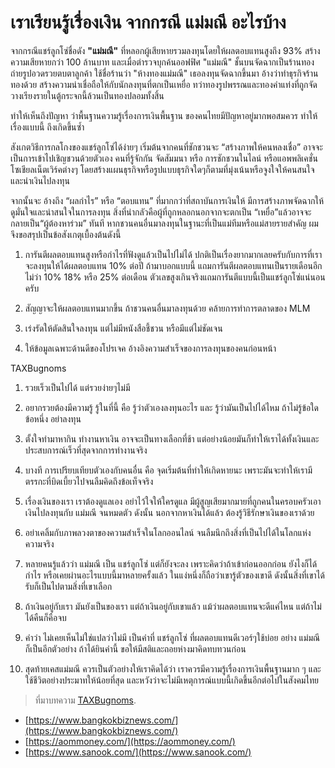 
เราเรียนรู้เรื่องเงิน จากกรณี แม่มณี อะไรบ้าง
===

จากกรณีแชร์ลูกโซ่ชื่อดัง **"แม่มณี"** ที่หลอกผู้เสียหายรวมลงทุนโดยให้ผลตอบแทนสูงถึง 93% สร้างความเสียหายกว่า 100 ล้านบาท และเมื่อตำรวจบุกค้นออฟฟิศ "แม่มณี" ชั้นบนจัดฉากเป็นร้านทอง ถ่ายรูปอวดรวยตบตาลูกค้า ใช้ชื่อร้านว่า "ห้างทองแม่มณี" เธอลงทุนจัดฉากขึ้นมา อ้างว่าทำธุรกิจร้านทองด้วย สร้างความน่าเชื่อถือให้กับนักลงทุนที่ตกเป็นเหยื่อ ทว่าทองรูปพรรณและทองคำแท่งที่ถูกจัดวางเรียงรายในตู้กระจกนี้ล้วนเป็นทองปลอมทั้งสิ้น

ทำให้เห็นถึงปัญหา ว่าพื้นฐานความรู้เรื่องการเงินพื้นฐาน ของคนไทยมีปัญหาอยู่มากพอสมควร ทำให้เรื่องแบบนี้ ถึงเกิดขึ้นซ้ำ

สังเกตวิธีการกลโกงของแชร์ลูกโซ่ได้ง่ายๆ  เริ่มต้นจากคนที่ชักชวนจะ “สร้างภาพให้คนหลงเชื่อ” อาจจะเป็นการเข้าไปเชิญชวนด้วยตัวเอง คนที่รู้จักกัน จัดสัมมนา หรือ การชักชวนในไลน์ หรือแอพพลิเคชั่น โซเชียลเน็ตเวิร์คต่างๆ โดยสร้างแผนธุรกิจหรือรูปแบบธุรกิจใดๆก็ตามที่มุ่งเน้นหรือจูงใจให้คนสนใจและนำเงินไปลงทุน

จากนั้นจะ อ้างถึง “ผลกำไร” หรือ “ตอบแทน” ที่มากกว่าที่สถาบันการเงินให้  มีการสร้างภาพจัดฉากให้ดูมั่นใจและน่าสนใจในการลงทุน  สิ่งที่น่ากลัวคือผู้ที่ถูกหลอกนอกจากจะตกเป็น “เหยื่อ”แล้วอาจจะกลายเป็น“ผู้ต้องหาร่วม” ทันที หากชวนคนอื่นมาลงทุนในฐานะที่เป็นแม่ทีมหรือแม่สายรายสำคัญ ผมจึงขอสรุปเป็นข้อสังเกตุเบื้องต้นดังนี้

1. การันตีผลตอบแทนสูงหรือกำไรที่ฟังดูแล้วเป็นไปไม่ได้ ปกติเป็นเรื่องยากมากเลยครับกับการที่เราจะลงทุนให้ได้ผลตอบแทน 10% ต่อปี ถ้ามาบอกแบบนี้ แถมการันตีผลตอบแทนเป็นรายเดือนอีก ไม่ว่า 10% 18% หรือ 25% ต่อเดือน ตัวเลขสูงเกินจริงแถมการันตีแบบนี้เป็นแชร์ลูกโซ่แน่นอนครับ 

2. สัญญาจะให้ผลตอบแทนมากขึ้น ถ้าชวนคนอื่นมาลงทุนด้วย คล้ายการทำการตลาดของ MLM

3. เร่งรัดให้ตัดสินใจลงทุน แต่ไม่มีหนังสือชี้ชวน หรือมีแต่ไม่ชัดเจน 

4. ให้ข้อมูลเฉพาะด้านดีของโปรเจค อ้างอิงความสำเร็จของการลงทุนของคนก่อนหน้า 



TAXBugnoms

1. รวยเร็วเป็นไปได้ แต่รวยง่ายๆไม่มี 

2. อยากรวยต้องมีความรู้ รู้ในที่นี้ คือ รู้ว่าตัวเองลงทุนอะไร และ รู้ว่ามันเป็นไปได้ไหม ถ้าไม่รู้ข้อใดข้อหนึ่ง อย่าลงทุน

3. ตั้งใจทำมาหากิน ทำงานหาเงิน อาจจะเป็นทางเลือกที่ช้า แต่อย่างน้อยมันก็ทำให้เราได้ทั้งเงินและประสบการณ์เร็วที่สุดจากการทำงานจริง

4. บางที การเปรียบเทียบตัวเองกับคนอื่น คือ จุดเริ่มต้นที่ทำให้เกิดหายนะ เพราะมันจะทำให้เรามีตรรกะที่บิดเบี้ยวไปจนลืมคิดถึงข้อเท็จจริง

5. เรื่องเงินของเรา เราต้องดูแลเอง อย่าไว้ใจให้ใครดูแล มีผู้สูญเสียมากมายที่ถูกคนในครอบครัวเอาเงินไปลงทุนกับ แม่มณี จนหมดตัว ดังนั้น นอกจากหาเงินได้แล้ว ต้องรู้วิธีรักษาเงินของเราด้วย

6. อย่าเคลิ้มกับภาพลวงตาของความสำเร็จในโลกออนไลน์ จนลืมนึกถึงสิ่งที่เป็นไปได้ในโลกแห่งความจริง

7. หลายคนรู้แล้วว่า แม่มณี เป็น แชร์ลูกโซ่ แต่ก็ยังจะลง เพราะคิดว่าถ้าเข้าก่อนออกก่อน ยังไงก็ได้กำไร หรือเคยผ่านอะไรแบบนี้มาหลายครั้งแล้ว ในแง่หนึ่งก็ถือว่าเขารู้ตัวของเขาดี ดังนั้นสิ่งที่เขาได้รับก็เป็นไปตามสิ่งที่เขาเลือก

8. ถ้าเงินอยู่กับเรา มันยังเป็นของเรา แต่ถ้าเงินอยู่กับเขาแล้ว แม้ว่าผลตอบแทนจะดีแค่ไหน แต่ถ้าไม่ได้คืนก็คือจบ

9. คำว่า ไม่เคยเห็นไม่ใช่แปลว่าไม่มี เป็นคำที่ แชร์ลูกโซ่ ที่ผลตอบแทนดีเวอร์ๆใช้บ่อย อย่าง แม่มณี ก็เป็นอีกตัวอย่าง ถ้าได้ยินคำนี้ ขอให้มีสติและถอยห่างมาคิดทบทวนก่อน

10. สุดท้ายเคสแม่มณี ควรเป็นตัวอย่างให้เราคิดได้ว่า เราควรมีความรู้เรื่องการเงินพื้นฐานมาก ๆ และใช้ชีวิตอย่างประมาทให้น้อยที่สุด และหวังว่าจะไม่มีเหตุการณ์แบบนี้เกิดขึ้นอีกต่อไปในสังคมไทย

> ที่มาบทความ [TAXBugnoms](https://www.facebook.com/TaxBugnoms/).
- [https://www.bangkokbiznews.com/](https://www.bangkokbiznews.com/)
- [https://aommoney.com/](https://aommoney.com/)
- [https://www.sanook.com/](https://www.sanook.com/)
<!--stackedit_data:
eyJoaXN0b3J5IjpbODM4MjE4NjYsLTE3NDg0MjU2NjNdfQ==
-->